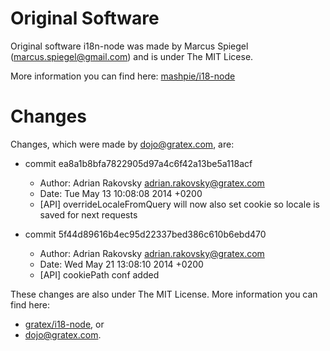 # Original Software

Original software i18n-node was made by Marcus Spiegel (marcus.spiegel@gmail.com) and is under The MIT Licese. 

More information you can find here: [mashpie/i18-node](https://github.com/mashpie/i18n-node)

# Changes 

Changes, which were made by dojo@gratex.com, are: 

* commit ea8a1b8bfa7822905d97a4c6f42a13be5a118acf
	* Author: Adrian Rakovsky <adrian.rakovsky@gratex.com>
	* Date:   Tue May 13 10:08:08 2014 +0200
	* [API] overrideLocaleFromQuery will now also set cookie so locale is saved for next requests 

* commit 5f44d89616b4ec95d22337bed386c610b6ebd470
	* Author: Adrian Rakovsky <adrian.rakovsky@gratex.com>
	* Date:   Wed May 21 13:08:10 2014 +0200
	* [API] cookiePath conf added


These changes are also under The MIT License. 
More information you can find here: 

* [gratex/i18-node](https://github.com/gratex/i18n-node), or 
* dojo@gratex.com.